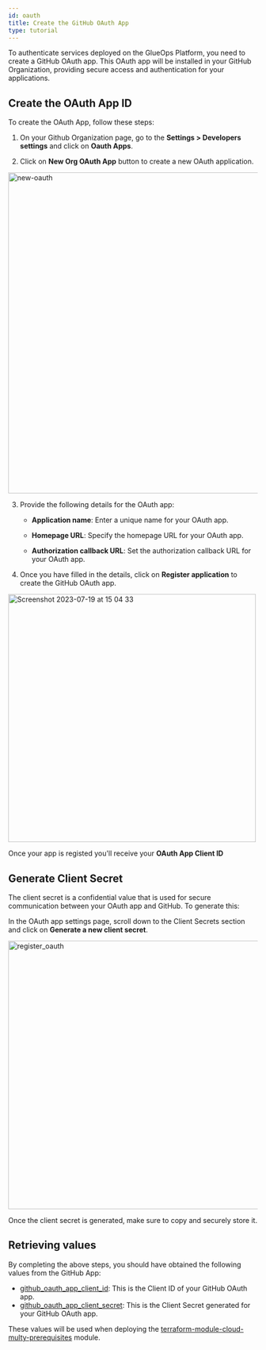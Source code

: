 ```yaml
---
id: oauth
title: Create the GitHub OAuth App
type: tutorial
---
```


To authenticate services deployed on the GlueOps Platform, you need to create a GitHub OAuth app. This OAuth app will be installed in your GitHub Organization, providing secure access and authentication for your applications.

## Create the OAuth App ID

To create the OAuth App, follow these steps:

1. On your Github Organization page, go to the **Settings > Developers settings** and click on **Oauth Apps**.

2. Click on **New Org OAuth App** button to create a new OAuth application.

<img width="647" alt="new-oauth" src="https://github.com/GlueOps/glueops-dev/assets/39309699/3e18c227-61ef-48f7-a592-08818e3407f3"/>

3. Provide the following details for the OAuth app:

   - **Application name**: Enter a unique name for your OAuth app.
   
   - **Homepage URL**: Specify the homepage URL for your OAuth app.

   - **Authorization callback URL**: Set the authorization callback URL for your OAuth app.

4. Once you have filled in the details, click on **Register application** to create the GitHub OAuth app.

<img width="500" alt="Screenshot 2023-07-19 at 15 04 33" src="https://github.com/GlueOps/glueops-dev/assets/39309699/a1053a22-7271-450a-8387-d1dc906cfc3f"/>

Once your app is registed you'll receive your **OAuth App Client ID**

## Generate Client Secret

The client secret is a confidential value that is used for secure communication between your OAuth app and GitHub. To generate this:

In the OAuth app settings page, scroll down to the Client Secrets section and click on **Generate a new client secret**.

<img width="541" alt="register_oauth" src="https://github.com/GlueOps/glueops-dev/assets/39309699/7dde0f95-7f28-4259-8d61-a4f77c693730"/>

Once the client secret is generated, make sure to copy and securely store it.

## Retrieving values

By completing the above steps, you should have obtained the following values from the GitHub App:

- [github_oauth_app_client_id](#create-the-oauth-app-id): This is the Client ID of your GitHub OAuth app.
- [github_oauth_app_client_secret](#generate-client-secret): This is the Client Secret generated for your GitHub OAuth app.

These values will be used when deploying the [terraform-module-cloud-multy-prerequisites](https://github.com/GlueOps/terraform-module-cloud-multy-prerequisites) module.

